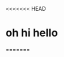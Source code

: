 <<<<<<< HEAD
# oh hi hello
=======
<head>
	<title>"Touch Rapotr. Love Rapotr."
	<link rel="preconnect" href="https://fonts.googleapis.com">
	<link rel="preconnect" href="https://fonts.gstatic.com" crossorigin>
	<link href="https://fonts.googleapis.com/css2?family=Atkinson+Hyperlegible&display=swap" rel="stylesheet">
	<link href="../style.css" rel="stylesheet" />
</head>


# select your platform
### nb: this isn't too useful without window transparency, which is only supported on windows. sorry

## [Win32](/)
## [Win64](/)
## [Linux (untested)](/)
>>>>>>> ebc7461 (Add Velo Viewer folder)
